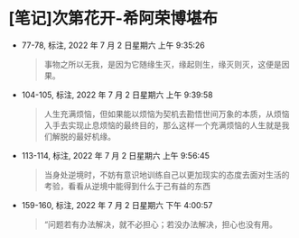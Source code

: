 # [笔记]次第花开-希阿荣博堪布


-   77-78, 标注, 2022 年 7 月 2 日星期六 上午 9:35:26

    > 事物之所以无我，是因为它随缘生灭，缘起则生，缘灭则灭，这便是因果。

-   104-105, 标注, 2022 年 7 月 2 日星期六 上午 9:39:58

    > 人生充满烦恼，但如果能以烦恼为契机去勘悟世间万象的本质，从烦恼入手去实现止息烦恼的最终目的，那么这样一个充满烦恼的人生就是我们解脱的最好机缘。

-   113-114, 标注, 2022 年 7 月 2 日星期六 上午 9:56:45

    > 当身处逆境时，不妨有意识地训练自己以更加现实的态度去面对生活的考验，看看从逆境中能得到什么于己有益的东西

-   159-160, 标注, 2022 年 7 月 2 日星期六 下午 4:00:57

    > “问题若有办法解决，就不必担心；若没办法解决，担心也没有用。

